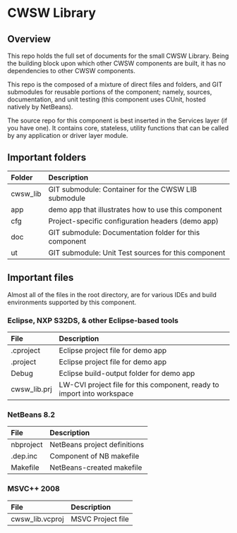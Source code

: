 # CWSW Library

## Overview
This repo holds the full set of documents for the small CWSW Library. Being the building block upon which other CWSW components are built, it has no dependencies to other CWSW components.

This repo is the composed of a mixture of direct files and folders, and GIT submodules for reusable portions of the component; namely, sources, documentation, and unit testing (this component uses CUnit, hosted natively by NetBeans).

The source repo for this component is best inserted in the Services layer (if you have one). It contains core, stateless, utility functions that can be called by any application or driver layer module.

## Important folders
Folder   | Description
:---   	 | :---
cwsw_lib | GIT submodule: Container for the CWSW LIB submodule
app		 | demo app that illustrates how to use this component
cfg      | Project-specific configuration headers (demo app)
doc 	 | GIT submodule: Documentation folder for this component
ut  	 | GIT submodule: Unit Test sources for this component


## Important files
Almost all of the files in the root directory, are for various IDEs and build environments supported by this component.

### Eclipse, NXP S32DS, & other Eclipse-based tools
File 		 | Description
:--- 		 | :---
.cproject 	 | Eclipse project file for demo app
.project  	 | Eclipse project file for demo app
Debug		 | Eclipse build-output folder for demo app
cwsw_lib.prj | LW-CVI project file for this component, ready to import into workspace

### NetBeans 8.2
File 		 | Description
:--- 		 | :---
nbproject	 | NetBeans project definitions
.dep.inc	 | Component of NB makefile
Makefile	 | NetBeans-created makefile

### MSVC++ 2008
File 		 | Description
:--- 		 | :---
cwsw_lib.vcproj | MSVC Project file
